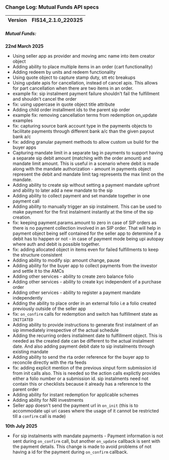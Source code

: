 ### Change Log:  Mutual Funds API specs

| Version | FIS14_2.1.0_220325 |
| :------ | :----------------- |

##### Mutual Funds:

****22nd March 2025****
- Using seller app as provider and moving amc name into item creator object
- Adding ability to place multiple items in an order (cart functionality)
- Adding redeem by units and redeem functionality
- Using quote object to capture stamp duty, stt etc breakups
- Using update apis for cancellation, instead of cancel apis. This allows for part cancellation when there are two items in an order.
- example fix: sip instalment payment failure shouldn't fail the fulfillment and shouldn't cancel the order
- fix: using uppercase in quote object title attribute
- Adding child order installment ids to the parent sip order
- example fix: removing cancellation terms from redemption on_update examples
- fix: capturing source bank account type in the payments objects to facilitate payments through different bank a/c than the given payout bank a/c
- fix: adding granular payment methods to allow custom ux build for the buyer apps
- Capturing mandate limit in a separate tag in payments to support having a separate sip debit amount (matching with the order amount) and mandate limit amount. This is useful in a scenario where debit is made along with the mandate authorization - amount in payments object represent the debit and mandate limit tag represents the max limit on the mandate.
- Adding ability to create sip without setting a payment mandate upfront and ability to later add a new mandate to the sip
- Adding ability to collect payment and set mandate together in one payment call
- Adding ability to manually trigger an sip instalment. This can be used to make payment for the first instalment instantly at the time of the sip creation.
- fix: keeping payment.params.amount to zero in case of SIP orders as there is no payment collection involved in an SIP order. That will help in payment object being self contained for the seller app to determine if a debit has to happen or not - in case of payment mode being upi autopay where auth and debit is possible together.
- fix: adding allocated object in items even for failed fulfillments to keep the structure consistent
- Adding ability to modify sip: amount change, pause
- Adding ability for the buyer app to collect payments from the investor and settle it to the AMCs
- Adding other services - ability to create zero balance folio
- Adding other services - ability to create kyc independent of a purchase order
- Adding other services - ability to register a payment mandate independently
- Adding the ability to place order in an external folio i.e a folio created previously outside of the seller app
- fix: `on_confirm` calls for redemption and switch has fulfillment state as `INITIATED`
- Adding ability to provide instructions to generate first instalment of an sip immediately irrespective of the actual schedule
- Adding the recurring orders instlalment date to fulfillment object. This is needed as the created date can be different to the actual instalment date. And also adding payment debit date to sip instalments through existing mandate
- Adding ability to send the rta order reference for the buyer app to reconcile directly with the rta feeds
- fix: adding explicit mention of the previous xinput form submission id from init calls also. This is needed so the action calls explictly provides either a folio number or a submission id. sip instalments need not contain this or checklists because it already has a reference to the parent order
- Adding ability for instant redemption for applicable schemes
- Adding ability for NRI investments
- Seller app doesn't send the payment url in `on_init` (this is to accommodate upi uri cases where the usage of it cannot be restricted till a `confirm` call is made)

****10th July 2025****
- For sip instalments with mandate payments - Payment information is not sent during `on_confirm` call, but another `on_update` callback is sent with the payment details. This change is made to avoid problems of not having a id for the payment during `on_confirm` callback.